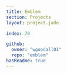 ```yaml
---
title: Emblem
section: Projects
layout: project.jade

index: 70

github:
  owner: "wgoodall01"
  repo: "emblem"
hasReadme: true
---
```

